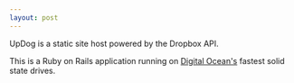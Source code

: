 ```yaml
---
layout: post
---
```


UpDog is a static site host powered by the Dropbox API.

This is a Ruby on Rails application running on [Digital Ocean's](http://jshawl.com/do) fastest solid state drives.
